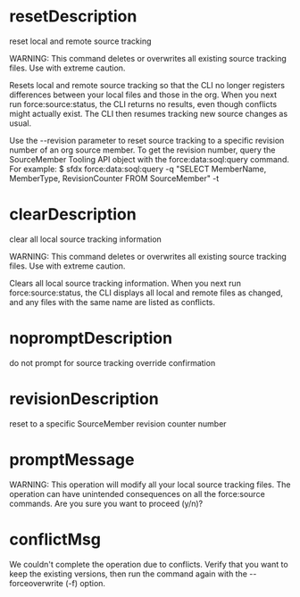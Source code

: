 # resetDescription

reset local and remote source tracking

WARNING: This command deletes or overwrites all existing source tracking files. Use with extreme caution.

Resets local and remote source tracking so that the CLI no longer registers differences between your local files and those in the org. When you next run force:source:status, the CLI returns no results, even though conflicts might actually exist. The CLI then resumes tracking new source changes as usual.

Use the --revision parameter to reset source tracking to a specific revision number of an org source member. To get the revision number, query the SourceMember Tooling API object with the force:data:soql:query command. For example:
$ sfdx force:data:soql:query -q "SELECT MemberName, MemberType, RevisionCounter FROM SourceMember" -t

# clearDescription

clear all local source tracking information

WARNING: This command deletes or overwrites all existing source tracking files. Use with extreme caution.

Clears all local source tracking information. When you next run force:source:status, the CLI displays all local and remote files as changed, and any files with the same name are listed as conflicts.

# nopromptDescription

do not prompt for source tracking override confirmation

# revisionDescription

reset to a specific SourceMember revision counter number

# promptMessage

WARNING: This operation will modify all your local source tracking files. The operation can have unintended consequences on all the force:source commands. Are you sure you want to proceed (y/n)?

# conflictMsg

We couldn't complete the operation due to conflicts. Verify that you want to keep the existing versions, then run the command again with the --forceoverwrite (-f) option.
